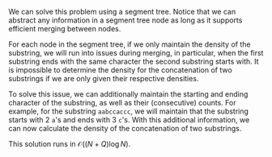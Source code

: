 We can solve this problem using a segment tree. Notice that we can abstract any information in a segment tree node as long as it supports efficient merging between nodes.

For each node in the segment tree, if we only maintain the density of the substring, we will run into issues during merging, in particular, when the first substring ends with the same character the second substring starts with. It is impossible to determine the density for the concatenation of two substrings if we are only given their respective densities.

To solve this issue, we can additionally maintain the starting and ending character of the substring, as well as their (consecutive) counts. For example, for the substring `aabccaccc`, we will maintain that the substring starts with 2 `a`'s and ends with 3 `c`'s. With this additional information, we can now calculate the density of the concatenation of two substrings.

This solution runs in $\mathcal{O}((N + Q)\log N)$.
